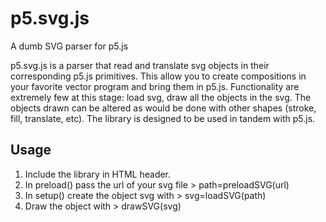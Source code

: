 # p5.svg.js
A dumb SVG parser for p5.js

p5.svg.js is a parser that read and translate svg objects in their corresponding p5.js primitives.
This allow you to create compositions in your favorite vector program and bring them in p5.js.
Functionality are extremely few at this stage: load svg, draw all the objects in the svg.
The objects drawn can be altered as would be done with other shapes (stroke, fill, translate, etc).
The library is designed to be used in tandem with p5.js.

## Usage
1. Include the library in HTML header.
2. In preload() pass the url of your svg file > path=preloadSVG(url)
3. In setup() create the object svg with > svg=loadSVG(path)
3. Draw the object with > drawSVG(svg)
